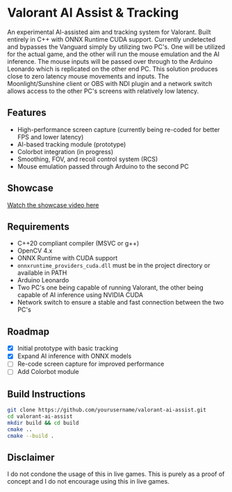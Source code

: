 # Valorant AI Assist & Tracking

An experimental AI-assisted aim and tracking system for Valorant. Built entirely in C++ with ONNX Runtime CUDA support. Currently undetected 
and bypasses the Vanguard simply by utilizing two PC's. One will be utilized for the actual game, and the other will run the mouse emulation and the AI inference. The mouse inputs will be passed over through to the Arduino Leonardo which is replicated on the other end PC. This solution produces close to zero latency mouse movements and inputs. The Moonlight/Sunshine client or OBS with NDI plugin and a network switch allows access to the other PC's screens with relatively low latency.

## Features
- High-performance screen capture (currently being re-coded for better FPS and lower latency)
- AI-based tracking module (prototype)
- Colorbot integration (in progress)
- Smoothing, FOV, and recoil control system (RCS)
- Mouse emulation passed through Arduino to the second PC

## Showcase
[Watch the showcase video here](https://streamable.com/1y7u62)

## Requirements
- C++20 compliant compiler (MSVC or g++)
- OpenCV 4.x
- ONNX Runtime with CUDA support
- `onnxruntime_providers_cuda.dll` must be in the project directory or available in PATH
- Arduino Leonardo
- Two PC's one being capable of running Valorant, the other being capable of AI inference using NVIDIA CUDA
- Network switch to ensure a stable and fast connection between the two PC's

## Roadmap
- [x] Initial prototype with basic tracking
- [x] Expand AI inference with ONNX models
- [ ] Re-code screen capture for improved performance
- [ ] Add Colorbot module

## Build Instructions
```bash
git clone https://github.com/yourusername/valorant-ai-assist.git
cd valorant-ai-assist
mkdir build && cd build
cmake ..
cmake --build .
```

## Disclaimer
I do not condone the usage of this in live games. This is purely as a proof of concept and I do not encourage using this in live games. 
